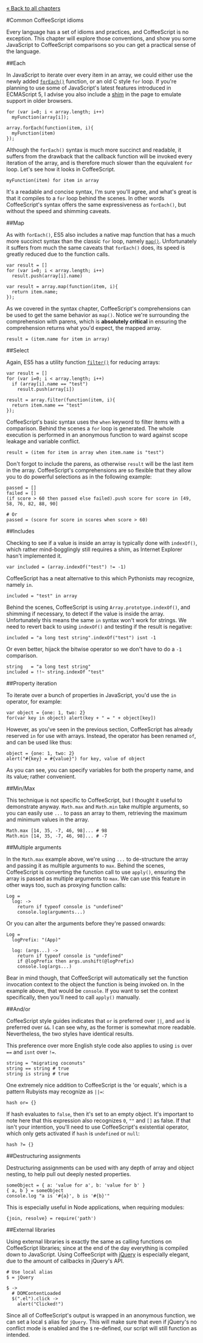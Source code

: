 <div class="back"><a href="index.html">&laquo; Back to all chapters</a></div>

#Common CoffeeScript idioms

Every language has a set of idioms and practices, and CoffeeScript is no exception. This chapter will explore those conventions, and show you some JavaScript to CoffeeScript comparisons so you can get a practical sense of the language. 

##Each

In JavaScript to iterate over every item in an array, we could either use the newly added [`forEach()`](https://developer.mozilla.org/en/JavaScript/Reference/Global_Objects/array/foreach) function, or an old C style `for` loop. If you're planning to use some of JavaScript's latest features introduced in ECMAScript 5, I advise you also include a [shim](https://github.com/kriskowal/es5-shim) in the page to emulate support in older browsers.
    
    for (var i=0; i < array.length; i++)
      myFunction(array[i]);
      
    array.forEach(function(item, i){
      myFunction(item)
    });

Although the `forEach()` syntax is much more succinct and readable, it suffers from the drawback that the callback function will be invoked every iteration of the array, and is therefore much slower than the equivalent `for` loop. Let's see how it looks in CoffeeScript.

<span class="csscript"></span>
      
    myFunction(item) for item in array
    
It's a readable and concise syntax, I'm sure you'll agree, and what's great is that it compiles to a `for` loop behind the scenes. In other words CoffeeScript's syntax offers the same expressiveness as `forEach()`, but without the speed and shimming caveats. 
    
##Map

As with `forEach()`, ES5 also includes a native map function that has a much more succinct syntax than the classic `for` loop, namely [`map()`](https://developer.mozilla.org/en/JavaScript/Reference/Global_Objects/Array/map). Unfortunately it suffers from much the same caveats that `forEach()` does, its speed is greatly reduced due to the function calls.

    var result = []
    for (var i=0; i < array.length; i++)
      result.push(array[i].name)

    var result = array.map(function(item, i){
      return item.name;
    });

As we covered in the syntax chapter, CoffeeScript's comprehensions can be used to get the same behavior as `map()`. Notice we're surrounding the comprehension with parens, which is **absolutely critical** in ensuring the comprehension returns what you'd expect, the mapped array. 

<span class="csscript"></span>

    result = (item.name for item in array)

##Select

Again, ES5 has a utility function [`filter()`](https://developer.mozilla.org/en/JavaScript/Reference/Global_Objects/array/filter) for reducing arrays:
    
    var result = []
    for (var i=0; i < array.length; i++)
      if (array[i].name == "test")
        result.push(array[i])

    result = array.filter(function(item, i){
      return item.name == "test"
    });

CoffeeScript's basic syntax uses the `when` keyword to filter items with a comparison. Behind the scenes a `for` loop is generated. The whole execution is performed in an anonymous function to ward against scope leakage and variable conflict. 

<span class="csscript"></span>

    result = (item for item in array when item.name is "test")

Don't forgot to include the parens, as otherwise `result` will be the last item in the array. 
CoffeeScript's comprehensions are so flexible that they allow you to do powerful selections as in the following example:

<span class="csscript"></span>

    passed = []
    failed = []
    (if score > 60 then passed else failed).push score for score in [49, 58, 76, 82, 88, 90]
    
    # Or
    passed = (score for score in scores when score > 60)

##Includes

Checking to see if a value is inside an array is typically done with `indexOf()`, which rather mind-bogglingly still requires a shim, as Internet Explorer hasn't implemented it. 

    var included = (array.indexOf("test") != -1)

CoffeeScript has a neat alternative to this which Pythonists may recognize, namely `in`.

<span class="csscript"></span>
    
    included = "test" in array

Behind the scenes, CoffeeScript is using `Array.prototype.indexOf()`, and shimming if necessary, to detect if the value is inside the array. Unfortunately this  means the same `in` syntax won't work for strings. We need to revert back to using `indexOf()` and testing if the result is negative:

<span class="csscript"></span>

    included = "a long test string".indexOf("test") isnt -1

Or even better, hijack the bitwise operator so we don't have to do a `-1` comparison. 

<span class="csscript"></span>
    
    string   = "a long test string"
    included = !!~ string.indexOf "test"
    
##Property iteration

To iterate over a bunch of properties in JavaScript, you'd use the `in` operator, for example:

    var object = {one: 1, two: 2}
    for(var key in object) alert(key + " = " + object[key])
    
However, as you've seen in the previous section, CoffeeScript has already reserved `in` for use with arrays. Instead, the operator has been renamed `of`, and can be used like thus:

<span class="csscript"></span>
    
    object = {one: 1, two: 2}
    alert("#{key} = #{value}") for key, value of object
    
As you can see, you can specify variables for both the property name, and its value; rather convenient.
    
##Min/Max

This technique is not specific to CoffeeScript, but I thought it useful to demonstrate anyway. `Math.max` and `Math.min` take multiple arguments, so you can easily use `...` to pass an array to them, retrieving the maximum and minimum values in the array. 

<span class="csscript"></span>

    Math.max [14, 35, -7, 46, 98]... # 98
    Math.min [14, 35, -7, 46, 98]... # -7
    
##Multiple arguments

In the `Math.max` example above, we're  using `...` to de-structure the array and passing it as multiple arguments to `max`. Behind the scenes, CoffeeScript is converting the function call to use `apply()`, ensuring the array is passed as multiple arguments to `max`. We can use this feature in other ways too, such as proxying function calls:

<span class="csscript"></span>

    Log =
      log: ->
        return if typeof console is "undefined"
        console.log(arguments...)
      
Or you can alter the arguments before they're passed onwards:

<span class="csscript"></span>

    Log =
      logPrefix: "(App)"

      log: (args...) ->
        return if typeof console is "undefined"
        if @logPrefix then args.unshift(@logPrefix)
        console.log(args...)
        
Bear in mind though, that CoffeeScript will automatically set the function invocation context to the object the function is being invoked on. In the example above, that would be `console`. If you want to set the context specifically, then you'll need to call `apply()` manually. 

##And/or

CoffeeScript style guides indicates that `or` is preferred over `||`, and `and` is preferred over `&&`. I can see why, as the former is somewhat more readable. Nevertheless, the two styles have identical results.  

This preference over more English style code also applies to using `is` over `==` and `isnt` over `!=`.
    
<span class="csscript"></span>

    string = "migrating coconuts"
    string == string # true
    string is string # true
    
One extremely nice addition to CoffeeScript is the 'or equals', which is a pattern Rubyists may recognize as `||=`:
    
<span class="csscript"></span>

    hash or= {}
    
If hash evaluates to `false`, then it's set to an empty object. It's important to note here that this expression also recognizes `0`, `""` and `[]` as false. If that isn't your intention, you'll need to use CoffeeScript's existential operator, which only gets activated if `hash` is `undefined` or `null`:

<span class="csscript"></span>

    hash ?= {}

##Destructuring assignments

Destructuring assignments can be used with any depth of array and object nesting, to help pull out deeply nested properties.

<span class="csscript"></span>

    someObject = { a: 'value for a', b: 'value for b' }
    { a, b } = someObject
    console.log "a is '#{a}', b is '#{b}'"
    
This is especially useful in Node applications, when requiring modules:

<span class="csscript"></span>

    {join, resolve} = require('path')

##External libraries

Using external libraries is exactly the same as calling functions on CoffeeScript libraries; since at the end of the day everything is compiled down to JavaScript. Using CoffeeScript with [jQuery](http://jquery.com) is especially elegant, due to the amount of callbacks in jQuery's API. 

<span class="csscript"></span>

    # Use local alias
    $ = jQuery

    $ ->
      # DOMContentLoaded
      $(".el").click ->
        alert("Clicked!")
    
Since all of CoffeeScript's output is wrapped in an anonymous function, we can set a local `$` alias for `jQuery`. This will make sure that even if jQuery's no conflict mode is enabled and the `$` re-defined, our script will still function as intended. 
